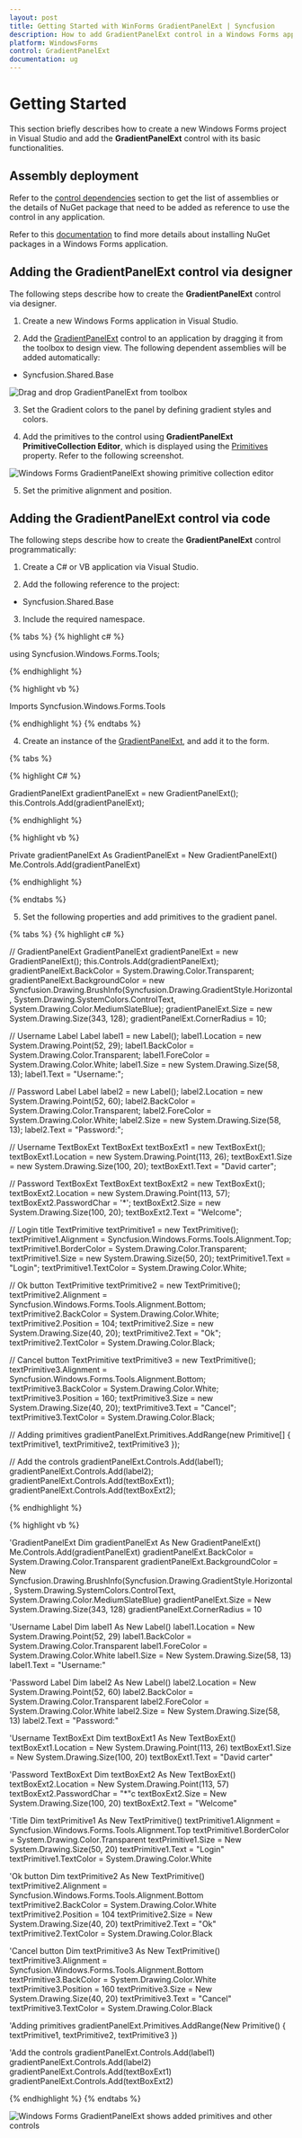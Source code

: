 ```yaml
---
layout: post
title: Getting Started with WinForms GradientPanelExt | Syncfusion
description: How to add GradientPanelExt control in a Windows Forms applocation
platform: WindowsForms
control: GradientPanelExt
documentation: ug
---
```


# Getting Started

This section briefly describes how to create a new Windows Forms project in Visual Studio and add the **GradientPanelExt** control with its basic functionalities.

## Assembly deployment

Refer to the [control dependencies](https://help.syncfusion.com/windowsforms/control-dependencies#gradientpanelext) section to get the list of assemblies or the details of NuGet package that need to be added as reference to use the control in any application.

Refer to this [documentation](https://help.syncfusion.com/windowsforms/visual-studio-integration/nuget-packages) to find more details about installing NuGet packages in a Windows Forms application.

## Adding the GradientPanelExt control via designer

The following steps describe how to create the **GradientPanelExt** control via designer.

1) Create a new Windows Forms application in Visual Studio.

2) Add the [GradientPanelExt](https://help.syncfusion.com/cr/windowsforms/Syncfusion.Windows.Forms.Tools.GradientPanelExt.html) control to an application by dragging it from the toolbox to design view. The following dependent assemblies will be added automatically:

* Syncfusion.Shared.Base

![Drag and drop GradientPanelExt from toolbox](GradientPanelExt_images/Overview_img373.png)

3) Set the Gradient colors to the panel by defining gradient styles and colors.

4) Add the primitives to the control using **GradientPanelExt PrimitiveCollection Editor**, which is displayed using the [Primitives](https://help.syncfusion.com/cr/windowsforms/Syncfusion.Windows.Forms.Tools.GradientPanelExt.html#Syncfusion_Windows_Forms_Tools_GradientPanelExt_Primitives) property. Refer to the following screenshot.

![Windows Forms GradientPanelExt showing primitive collection editor](GradientPanelExt_images/Overview_img374.png)

5. Set the primitive alignment and position.

## Adding the GradientPanelExt control via code

The following steps describe how to create the **GradientPanelExt** control programmatically:

1) Create a C# or VB application via Visual Studio.

2) Add the following reference to the project:

* Syncfusion.Shared.Base

3) Include the required namespace.

{% tabs %}
{% highlight c# %}

using Syncfusion.Windows.Forms.Tools;

{% endhighlight %}

{% highlight vb %}

Imports Syncfusion.Windows.Forms.Tools

{% endhighlight %}
{% endtabs %}

4) Create an instance of the [GradientPanelExt](https://help.syncfusion.com/cr/windowsforms/Syncfusion.Windows.Forms.Tools.GradientPanelExt.html), and add it to the form.

{% tabs %}

{% highlight C# %}

GradientPanelExt gradientPanelExt = new GradientPanelExt();
this.Controls.Add(gradientPanelExt);

{% endhighlight %}

{% highlight vb %}

Private gradientPanelExt As GradientPanelExt = New GradientPanelExt()
Me.Controls.Add(gradientPanelExt)

{% endhighlight %}

{% endtabs %}

5) Set the following properties and add primitives to the gradient panel.

{% tabs %}
{% highlight c# %}

// GradientPanelExt
GradientPanelExt gradientPanelExt = new GradientPanelExt();
this.Controls.Add(gradientPanelExt);
gradientPanelExt.BackColor = System.Drawing.Color.Transparent;
gradientPanelExt.BackgroundColor = new Syncfusion.Drawing.BrushInfo(Syncfusion.Drawing.GradientStyle.Horizontal, System.Drawing.SystemColors.ControlText, System.Drawing.Color.MediumSlateBlue);
gradientPanelExt.Size = new System.Drawing.Size(343, 128);
gradientPanelExt.CornerRadius = 10;

// Username Label
Label label1 = new Label();
label1.Location = new System.Drawing.Point(52, 29);
label1.BackColor = System.Drawing.Color.Transparent;
label1.ForeColor = System.Drawing.Color.White;
label1.Size = new System.Drawing.Size(58, 13);
label1.Text = "Username:";

// Password Label
Label label2 = new Label();
label2.Location = new System.Drawing.Point(52, 60);
label2.BackColor = System.Drawing.Color.Transparent;
label2.ForeColor = System.Drawing.Color.White;
label2.Size = new System.Drawing.Size(58, 13);
label2.Text = "Password:";

// Username TextBoxExt
TextBoxExt textBoxExt1 = new TextBoxExt();
textBoxExt1.Location = new System.Drawing.Point(113, 26);
textBoxExt1.Size = new System.Drawing.Size(100, 20);
textBoxExt1.Text = "David carter";

// Password TextBoxExt
TextBoxExt textBoxExt2 = new TextBoxExt();
textBoxExt2.Location = new System.Drawing.Point(113, 57);
textBoxExt2.PasswordChar = '*';
textBoxExt2.Size = new System.Drawing.Size(100, 20);
textBoxExt2.Text = "Welcome";

// Login title
TextPrimitive textPrimitive1 = new TextPrimitive();
textPrimitive1.Alignment = Syncfusion.Windows.Forms.Tools.Alignment.Top;
textPrimitive1.BorderColor = System.Drawing.Color.Transparent;
textPrimitive1.Size = new System.Drawing.Size(50, 20);
textPrimitive1.Text = "Login";
textPrimitive1.TextColor = System.Drawing.Color.White;

// Ok button
TextPrimitive textPrimitive2 = new TextPrimitive();
textPrimitive2.Alignment = Syncfusion.Windows.Forms.Tools.Alignment.Bottom;
textPrimitive2.BackColor = System.Drawing.Color.White;
textPrimitive2.Position = 104;
textPrimitive2.Size = new System.Drawing.Size(40, 20);
textPrimitive2.Text = "Ok";
textPrimitive2.TextColor = System.Drawing.Color.Black;
            
// Cancel button
TextPrimitive textPrimitive3 = new TextPrimitive();
textPrimitive3.Alignment = Syncfusion.Windows.Forms.Tools.Alignment.Bottom;
textPrimitive3.BackColor = System.Drawing.Color.White;
textPrimitive3.Position = 160;
textPrimitive3.Size = new System.Drawing.Size(40, 20);
textPrimitive3.Text = "Cancel";
textPrimitive3.TextColor = System.Drawing.Color.Black;

// Adding primitives
gradientPanelExt.Primitives.AddRange(new Primitive[] { textPrimitive1, textPrimitive2, textPrimitive3 });

// Add the controls
gradientPanelExt.Controls.Add(label1);
gradientPanelExt.Controls.Add(label2);
gradientPanelExt.Controls.Add(textBoxExt1);
gradientPanelExt.Controls.Add(textBoxExt2);

{% endhighlight %}

{% highlight vb %}

'GradientPanelExt
Dim gradientPanelExt As New GradientPanelExt()
Me.Controls.Add(gradientPanelExt)
gradientPanelExt.BackColor = System.Drawing.Color.Transparent
gradientPanelExt.BackgroundColor = New Syncfusion.Drawing.BrushInfo(Syncfusion.Drawing.GradientStyle.Horizontal, System.Drawing.SystemColors.ControlText, System.Drawing.Color.MediumSlateBlue)
gradientPanelExt.Size = New System.Drawing.Size(343, 128)
gradientPanelExt.CornerRadius = 10

'Username Label
Dim label1 As New Label()
label1.Location = New System.Drawing.Point(52, 29)
label1.BackColor = System.Drawing.Color.Transparent
label1.ForeColor = System.Drawing.Color.White
label1.Size = New System.Drawing.Size(58, 13)
label1.Text = "Username:"

'Password Label
Dim label2 As New Label()
label2.Location = New System.Drawing.Point(52, 60)
label2.BackColor = System.Drawing.Color.Transparent
label2.ForeColor = System.Drawing.Color.White
label2.Size = New System.Drawing.Size(58, 13)
label2.Text = "Password:"

'Username TextBoxExt
Dim textBoxExt1 As New TextBoxExt()
textBoxExt1.Location = New System.Drawing.Point(113, 26)
textBoxExt1.Size = New System.Drawing.Size(100, 20)
textBoxExt1.Text = "David carter"

'Password TextBoxExt
Dim textBoxExt2 As New TextBoxExt()
textBoxExt2.Location = New System.Drawing.Point(113, 57)
textBoxExt2.PasswordChar = "*"c
textBoxExt2.Size = New System.Drawing.Size(100, 20)
textBoxExt2.Text = "Welcome"

'Title
Dim textPrimitive1 As New TextPrimitive()
textPrimitive1.Alignment = Syncfusion.Windows.Forms.Tools.Alignment.Top
textPrimitive1.BorderColor = System.Drawing.Color.Transparent
textPrimitive1.Size = New System.Drawing.Size(50, 20)
textPrimitive1.Text = "Login"
textPrimitive1.TextColor = System.Drawing.Color.White

'Ok button
Dim textPrimitive2 As New TextPrimitive()
textPrimitive2.Alignment = Syncfusion.Windows.Forms.Tools.Alignment.Bottom
textPrimitive2.BackColor = System.Drawing.Color.White
textPrimitive2.Position = 104
textPrimitive2.Size = New System.Drawing.Size(40, 20)
textPrimitive2.Text = "Ok"
textPrimitive2.TextColor = System.Drawing.Color.Black

'Cancel button
Dim textPrimitive3 As New TextPrimitive()
textPrimitive3.Alignment = Syncfusion.Windows.Forms.Tools.Alignment.Bottom
textPrimitive3.BackColor = System.Drawing.Color.White
textPrimitive3.Position = 160
textPrimitive3.Size = New System.Drawing.Size(40, 20)
textPrimitive3.Text = "Cancel"
textPrimitive3.TextColor = System.Drawing.Color.Black

'Adding primitives
gradientPanelExt.Primitives.AddRange(New Primitive() { textPrimitive1, textPrimitive2, textPrimitive3 })

'Add the controls
gradientPanelExt.Controls.Add(label1)
gradientPanelExt.Controls.Add(label2)
gradientPanelExt.Controls.Add(textBoxExt1)
gradientPanelExt.Controls.Add(textBoxExt2)

{% endhighlight %}
{% endtabs %}

![Windows Forms GradientPanelExt shows added primitives and other controls](GradientPanelExt_images\GradientPanelExt_addcontrols.png)
